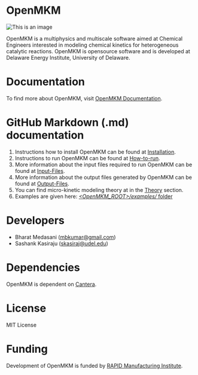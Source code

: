 # OpenMKM

![This is an image](docs/logo.png)

OpenMKM is a multiphysics and multiscale software aimed at Chemical Engineers
interested in modeling chemical kinetics for heterogeneous catalytic reactions.
OpenMKM is opensource software and is developed at Delaware Energy Institute,
University of Delaware.

# Documentation
To find more about OpenMKM, visit [OpenMKM Documentation][doc_page].

# GitHub Markdown (.md) documentation
1. Instructions how to install OpenMKM can be found at [Installation](docs/install.md).
2. Instructions to run OpenMKM can be found at [How-to-run](docs/run.md). 
3. More information about the input files required to run OpenMKM can be found at [Input-Files](docs/input.md). 
4. More information about the output files generated by OpenMKM can be found at [Output-Files](docs/output.md). 
5. You can find micro-kinetic modeling theory at in the [Theory](docs/theory.md) section. 
6. Examples are given here: [*\<OpenMKM\_ROOT\>/examples/* folder][examples]

# Developers
- Bharat Medasani (mbkumar@gmail.com)
- Sashank Kasiraju (skasiraj@udel.edu)

# Dependencies
OpenMKM is dependent on [Cantera][cantera_page].

# License
MIT License

# Funding
Development of OpenMKM is funded by [RAPID Manufacturing Institute][rapid_page].

[doc_page]: https://vlachosgroup.github.io/openmkm/
[cantera_page]: http://www.cantera.org
[rapid_page]: http://www.aiche.org/rapid
[examples]: https://github.com/VlachosGroup/openmkm/tree/master/examples
